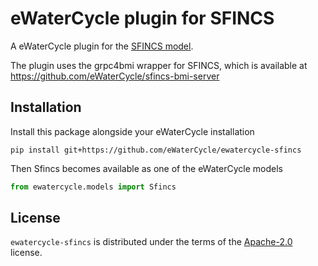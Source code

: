# eWaterCycle plugin for SFINCS

A eWaterCycle plugin for the [SFINCS model](https://github.com/Deltares/SFINCS/tree/main).

The plugin uses the grpc4bmi wrapper for SFINCS, which is available at
https://github.com/eWaterCycle/sfincs-bmi-server

## Installation

Install this package alongside your eWaterCycle installation

```console
pip install git+https://github.com/eWaterCycle/ewatercycle-sfincs
```

Then Sfincs becomes available as one of the eWaterCycle models

```python
from ewatercycle.models import Sfincs
```

## License

`ewatercycle-sfincs` is distributed under the terms of the [Apache-2.0](https://spdx.org/licenses/Apache-2.0.html) license.
